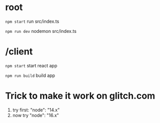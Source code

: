 # root

`npm start` run src/index.ts

`npm run dev` nodemon src/index.ts

# /client

`npm start` start react app

`npm run build` build app

# Trick to make it work on glitch.com

1. try first: "node": "14.x"
2. now try "node": "16.x"